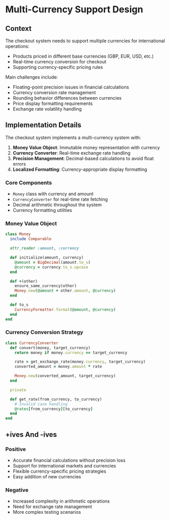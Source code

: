 # Multi-Currency Support Design

## Context
The checkout system needs to support multiple currencies for international operations:
- Products priced in different base currencies (GBP, EUR, USD, etc.)
- Real-time currency conversion for checkout
- Supporting currency-specific pricing rules

Main challenges include:
- Floating-point precision issues in financial calculations
- Currency conversion rate management
- Rounding behavior differences between currencies
- Price display formatting requirements
- Exchange rate volatility handling

## Implementation Details
The checkout system implements a multi-currency system with:

1. **Money Value Object**: Immutable money representation with currency
2. **Currency Converter**: Real-time exchange rate handling
3. **Precision Management**: Decimal-based calculations to avoid float errors
4. **Localized Formatting**: Currency-appropriate display formatting

### Core Components
- `Money` class with currency and amount
- `CurrencyConverter` for real-time rate fetching
- Decimal arithmetic throughout the system
- Currency formatting utilities

### Money Value Object
```ruby
class Money
  include Comparable

  attr_reader :amount, :currency

  def initialize(amount, currency)
    @amount = BigDecimal(amount.to_s)
    @currency = currency.to_s.upcase
  end

  def +(other)
    ensure_same_currency(other)
    Money.new(@amount + other.amount, @currency)
  end

  def to_s
    CurrencyFormatter.format(@amount, @currency)
  end
end
```

### Currency Conversion Strategy
```ruby
class CurrencyConverter
  def convert(money, target_currency)
    return money if money.currency == target_currency

    rate = get_exchange_rate(money.currency, target_currency)
    converted_amount = money.amount * rate

    Money.new(converted_amount, target_currency)
  end

  private

  def get_rate(from_currency, to_currency)
    # Invalid case handling
    @rates[from_currency][to_currency]
  end
end
```

## +ives And -ives

### Positive
- Accurate financial calculations without precision loss
- Support for international markets and currencies
- Flexible currency-specific pricing strategies
- Easy addition of new currencies

### Negative
- Increased complexity in arithmetic operations
- Need for exchange rate management
- More complex testing scenarios
